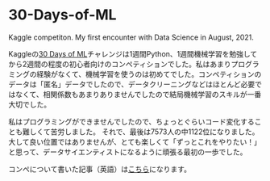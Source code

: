# 30-Days-of-ML
Kaggle competiton. My first encounter with Data Science in August, 2021.

Kaggleの[30 Days of ML](https://www.kaggle.com/c/30-days-of-ml/overview)チャレンジは1週間Python、1週間機械学習を勉強してから2週間の程度の初心者向けのコンペティションでした。私はあまりプログラミングの経験がなくて、機械学習を使うのは初めてでした。コンペティションのデータは「匿名」データでしたので、データクリーニングなどはほとんど必要ではなくて、相関係数もあまりありませんでしたので結局機械学習のスキルが一番大切でした。

私はプログラミングができませんでしたので、ちょっとぐらいコード変化することも難しくて苦労しました。
それで、最後は7573人の中1122位になりました。大して良い位置ではありませんが、とても楽しくて「ずっとこれをやりたい！」と思って、データサイエンティストになるように頑張る最初の一歩でした。

コンペについて書いた記事（英語）は[こちら](https://community.dataquest.io/t/from-beginner-to-kaggle-competitor-in-30-days/556641)になります。



